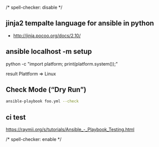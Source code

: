 <!-- markdownlint-disable -->
/* spell-checker: disable */

## jinja2 tempalte language for ansible in python
- http://jinja.pocoo.org/docs/2.10/

## ansible localhost -m setup
python -c "import platform; print(platform.system());"

result Plattform => Linux

## Check Mode (“Dry Run”)
```bash
ansible-playbook foo.yml --check
```

## ci test
https://raymii.org/s/tutorials/Ansible_-_Playbook_Testing.html

<!-- markdownlint-enable -->
/* spell-checker: enable */